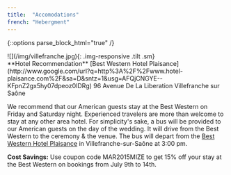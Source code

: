 ```yaml
---
title:  "Accomodations"
french: "Hebergment"
---
```

{::options parse_block_html="true" /}
<div class="col-md-6 center">
![](/img/villefranche.jpg){: .img-responsive .tilt .sm}
</div>
<div class="col-md-6">
**Hotel Recommendation**  
[Best Western Hotel Plaisance](http://www.google.com/url?q=http%3A%2F%2Fwww.hotel-plaisance.com%2F&sa=D&sntz=1&usg=AFQjCNGYE--KFpnZ2gx5hy07dpeoz0IDRg)  
96 Avenue De La Liberation  
Villefranche sur Saône  

We recommend that our American guests stay at the Best Western on Friday and Saturday night.  Experienced travelers are more than welcome to stay at any other area hotel.  For simplicity's sake, a bus will be provided to our American guests on the day of the wedding. It will drive from the Best Western to the ceremony & the venue.  The bus will depart from the [Best Western Hotel Plaisance](http://www.google.com/url?q=http%3A%2F%2Fwww.hotel-plaisance.com%2F&sa=D&sntz=1&usg=AFQjCNGYE--KFpnZ2gx5hy07dpeoz0IDRg) in Villefranche-sur-Saône at 3:00 pm.  

**Cost Savings:** Use coupon code MAR2015MIZE to get 15% off your stay at the Best Western on bookings from July 9th to 14th.
</div>